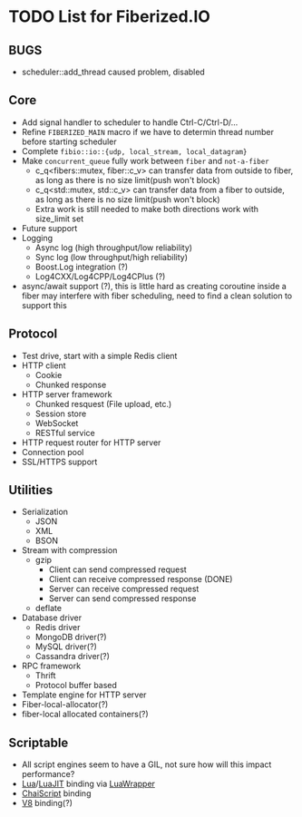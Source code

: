 TODO List for Fiberized.IO
==========================

BUGS
----
* scheduler::add_thread caused problem, disabled

Core
----

* Add signal handler to scheduler to handle Ctrl-C/Ctrl-D/...
* Refine `FIBERIZED_MAIN` macro if we have to determin thread number before starting scheduler
* Complete `fibio::io::{udp, local_stream, local_datagram}`
* Make `concurrent_queue` fully work between `fiber` and `not-a-fiber`
    * c_q<fibers::mutex, fiber::c_v> can transfer data from outside to fiber, as long as there is no size limit(push won't block)
    * c_q<std::mutex, std::c_v> can transfer data from a fiber to outside, as long as there is no size limit(push won't block)
    * Extra work is still needed to make both directions work with size_limit set
* Future support
* Logging
    * Async log (high throughput/low reliability)
    * Sync log (low throughput/high reliability)
    * Boost.Log integration (?)
    * Log4CXX/Log4CPP/Log4CPlus (?)
* async/await support (?), this is little hard as creating coroutine inside a fiber may interfere with fiber scheduling, need to find a clean solution to support this

Protocol
--------

* Test drive, start with a simple Redis client
* HTTP client
    * Cookie
    * Chunked response
* HTTP server framework
    * Chunked resquest (File upload, etc.)
    * Session store
    * WebSocket
    * RESTful service
* HTTP request router for HTTP server
* Connection pool
* SSL/HTTPS support

Utilities
---------

* Serialization
    * JSON
    * XML
    * BSON
* Stream with compression
    * gzip
        * Client can send compressed request
        * Client can receive compressed response (DONE)
        * Server can receive compressed request
        * Server can send compressed response
    * deflate
* Database driver
    * Redis driver
    * MongoDB driver(?)
    * MySQL driver(?)
    * Cassandra driver(?)
* RPC framework
    * Thrift
    * Protocol buffer based
* Template engine for HTTP server
* Fiber-local-allocator(?)
* fiber-local allocated containers(?)

Scriptable
----------

* All script engines seem to have a GIL, not sure how will this impact performance?
* [Lua](http://www.lua.org)/[LuaJIT](http://luajit.org) binding via [LuaWrapper](https://github.com/Tomaka17/luawrapper)
* [ChaiScript](https://github.com/ChaiScript/ChaiScript) binding
* [V8](https://code.google.com/p/v8/) binding(?)
